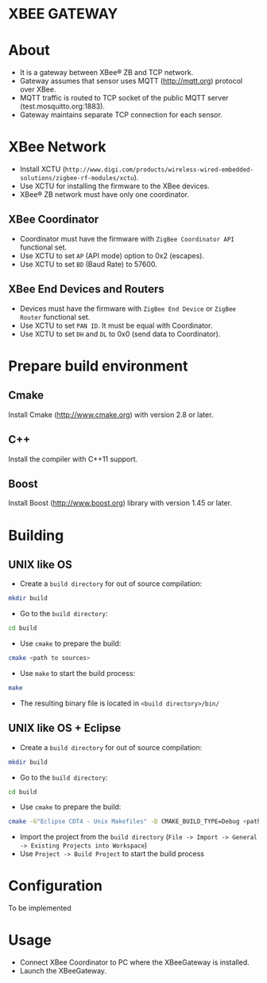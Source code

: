 XBEE GATEWAY
============

About
=====
- It is a gateway between XBee® ZB and TCP network.
- Gateway assumes that sensor uses MQTT (http://mqtt.org) protocol over XBee.
- MQTT traffic is routed to TCP socket of the public MQTT server (test.mosquitto.org:1883).
- Gateway maintains separate TCP connection for each sensor.

XBee Network
============
- Install XCTU (`http://www.digi.com/products/wireless-wired-embedded-solutions/zigbee-rf-modules/xctu`).
- Use XCTU for installing the firmware to the XBee devices.
- XBee® ZB network must have only one coordinator.

XBee Coordinator
----------------
- Coordinator must have the firmware with `ZigBee Coordinator API` functional set.
- Use XCTU to set `AP` (API mode) option to 0x2 (escapes).
- Use XCTU to set `BD` (Baud Rate) to 57600.

XBee End Devices and Routers
----------------------------
- Devices must have the firmware with `ZigBee End Device` or `ZigBee Router` functional set.
- Use XCTU to set `PAN ID`. It must be equal with Coordinator.
- Use XCTU to set `DH` and `DL` to 0x0 (send data to Coordinator).

Prepare build environment
=========================

Cmake
-----
Install Cmake (http://www.cmake.org) with version 2.8 or later.

C++
---
Install the compiler with C++11 support.

Boost
-----
Install Boost (http://www.boost.org) library with version 1.45 or later.

Building
========

UNIX like OS
------------
- Create a `build directory` for out of source compilation:
```sh
mkdir build
```
- Go to the `build directory`:
```sh
cd build
```
- Use `cmake` to prepare the build:
```sh
cmake <path to sources>
```
- Use `make` to start the build process:
```sh
make
```
- The resulting binary file is located in `<build directory>/bin/`

UNIX like OS + Eclipse
-------------------------
- Create a `build directory` for out of source compilation:
```sh
mkdir build
```
- Go to the `build directory`:
```sh
cd build
```
- Use `cmake` to prepare the build:
```sh
cmake -G"Eclipse CDT4 - Unix Makefiles" -D CMAKE_BUILD_TYPE=Debug <path to sources>
```
- Import the project from the `build directory` (`File -> Import -> General -> Existing Projects into Workspace`)
- Use `Project -> Build Project` to start the build process

Configuration
=============
To be implemented

Usage
=====
- Connect XBee Coordinator to PC where the XBeeGateway is installed.
- Launch the XBeeGateway.
